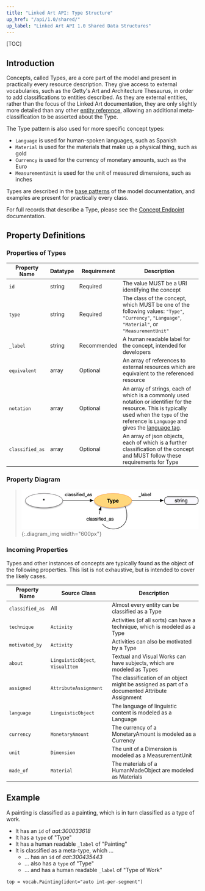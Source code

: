 ```yaml
---
title: "Linked Art API: Type Structure"
up_href: "/api/1.0/shared/"
up_label: "Linked Art API 1.0 Shared Data Structures"
---
```



[TOC]

## Introduction

Concepts, called Types, are a core part of the model and present in practically every resource description. They give access to external vocabularies, such as the Getty's Art and Architecture Thesaurus, in order to add classifications to entities described. As they are external entities, rather than the focus of the Linked Art documentation, they are only slightly more detailed than any other [entity reference](../reference/), allowing an additional meta-classification to be asserted about the Type. 

The Type pattern is also used for more specific concept types:

* `Language` is used for human-spoken languages, such as Spanish
* `Material` is used for the materials that make up a physical thing, such as gold
* `Currency` is used for the currency of monetary amounts, such as the Euro
* `MeasurementUnit` is used for the unit of measured dimensions, such as inches

Types are described in the [base patterns](/model/base/#types-and-classifications) of the model documentation, and examples are present for practically every class.

For full records that describe a Type, please see the [Concept Endpoint](../../endpoint/concept/) documentation.

## Property Definitions

### Properties of Types

| Property Name     | Datatype      | Requirement | Description | 
|-------------------|---------------|-------------|-------------|
| `id`              | string        | Required    | The value MUST be a URI identifying the concept |  
| `type`            | string        | Required    | The class of the concept, which MUST be one of the following values: `"Type"`, `"Currency"`, `"Language"`, `"Material"`, or `"MeasurementUnit"` |
| `_label`          | string        | Recommended | A human readable label for the concept, intended for developers |
| `equivalent`      | array         | Optional    | An array of references to external resources which are equivalent to the referenced resource |
| `notation`        | array         | Optional    | An array of strings, each of which is a commonly used notation or identifier for the resource. This is typically used when the `type` of the reference is `Language` and gives the [language tag](https://www.w3.org/International/articles/language-tags/). |
| `classified_as`   | array         | Optional    | An array of json objects, each of which is a further classification of the concept and MUST follow these requirements for Type |

### Property Diagram

> ![diagram](type_properties.png){:.diagram_img width="600px"}

### Incoming Properties

Types and other instances of concepts are typically found as the object of the following properties.  This list is not exhaustive, but is intended to cover the likely cases.

| Property Name   | Source Class   | Description |
|-----------------|----------------|-------------|
| `classified_as` | All            | Almost every entity can be classified as a Type |
| `technique`     | `Activity`     | Activities (of all sorts) can have a technique, which is modeled as a Type |
| `motivated_by`  | `Activity`     | Activities can also be motivated by a Type |
| `about`         | `LinguisticObject`, `VisualItem` | Textual and Visual Works can have subjects, which are modeled as Types |
| `assigned`      | `AttributeAssignment` | The classification of an object might be assigned as part of a documented Attribute Assignment |
| `language`      | `LinguisticObject`    | The language of linguistic content is modeled as a Language |
| `currency`      | `MonetaryAmount`      | The currency of a MonetaryAmount is modeled as a Currency |
| `unit`          | `Dimension`           | The unit of a Dimension is modeled as a MeasurementUnit |
| `made_of`       | `Material`            | The materials of a HumanMadeObject are modeled as Materials | 


## Example

A painting is classified as a painting, which is in turn classified as a type of work.

* It has an `id` of _aat:300033618_
* It has a `type` of "Type"
* It has a human readable `_label` of "Painting"
* It is classified as a meta-type, which ...
    * ... has an `id` of _aat:300435443_
    * ... also has a `type` of "Type"
    * ... and has a human readable `_label` of "Type of Work"

```crom
top = vocab.Painting(ident="auto int-per-segment")
```
